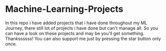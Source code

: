 # Machine-Learning-Projects
In this repo i have added projects that i have done throughout my ML Journey, there still lot of projects i have done but can't manage all. 
So you can have a look on these projects and may be you'll get something. 
Thankssssss! 
You can also support me just by pressing the star button only once.
